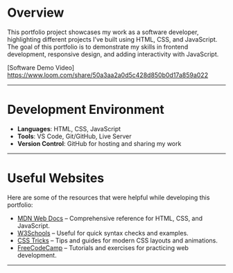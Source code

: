 # Overview

This portfolio project showcases my work as a software developer, highlighting different projects I’ve built using HTML, CSS, and JavaScript.  
The goal of this portfolio is to demonstrate my skills in frontend development, responsive design, and adding interactivity with JavaScript.  

[Software Demo Video] https://www.loom.com/share/50a3aa2a0d5c428d850b0d17a859a022

---

# Development Environment

- **Languages**: HTML, CSS, JavaScript  
- **Tools**: VS Code, Git/GitHub, Live Server  
- **Version Control**: GitHub for hosting and sharing my work  

---

# Useful Websites

Here are some of the resources that were helpful while developing this portfolio:  

* [MDN Web Docs](https://developer.mozilla.org/) – Comprehensive reference for HTML, CSS, and JavaScript.  
* [W3Schools](https://www.w3schools.com/) – Useful for quick syntax checks and examples.  
* [CSS Tricks](https://css-tricks.com/) – Tips and guides for modern CSS layouts and animations.  
* [FreeCodeCamp](https://www.freecodecamp.org/) – Tutorials and exercises for practicing web development.  

---
